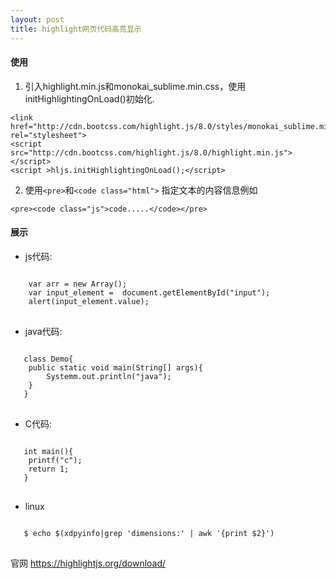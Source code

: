 ```yaml
---
layout: post
title: highlight网页代码高亮显示
---
```


#### 使用

1. 引入highlight.min.js和monokai_sublime.min.css，使用initHighlightingOnLoad()初始化.

```
<link href="http://cdn.bootcss.com/highlight.js/8.0/styles/monokai_sublime.min.css" rel="stylesheet">
<script src="http://cdn.bootcss.com/highlight.js/8.0/highlight.min.js"></script>
<script >hljs.initHighlightingOnLoad();</script>    
```

2. 使用`<pre>`和`<code class="html">` 指定文本的内容信息例如

`<pre><code class="js">code.....</code></pre>`

#### 展示

* js代码:

<pre>
<code class="js">
    var arr = new Array();
    var input_element =  document.getElementById("input");
    alert(input_element.value);
</code>
</pre>

* java代码:

<pre>
<code class="java">
   class Demo{
    public static void main(String[] args){
        Systemm.out.println("java");
    }
   }
</code>
</pre>

* C代码:

<pre>
<code class="c">
   int main(){
    printf("c");
    return 1;
   }
</code>
</pre>

* linux

<pre>
<code class="linux">
   $ echo $(xdpyinfo|grep 'dimensions:' | awk '{print $2}')
</code>
</pre>

官网 https://highlightjs.org/download/